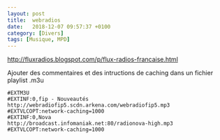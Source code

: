 ```yaml
---
layout: post
title:  webradios
date:   2018-12-07 09:57:37 +0100
category: [Divers]
tags: [Musique, MPD]
---
```


<http://fluxradios.blogspot.com/p/flux-radios-francaise.html>

Ajouter des commentaires et des intructions de caching dans un fichier playlist .m3u

    #EXTM3U
    #EXTINF:0,fip - Nouveautés
    http://webradiofip5.scdn.arkena.com/webradiofip5.mp3
    #EXTVLCOPT:network-caching=1000
    #EXTINF:0,Nova
    http://broadcast.infomaniak.net:80/radionova-high.mp3
    #EXTVLCOPT:network-caching=1000
